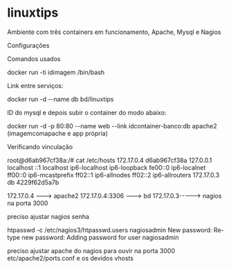 # linuxtips

Ambiente com três containers em funcionamento, Apache, Mysql e Nagios


Configurações

Comandos usados

docker run -ti idimagem /bin/bash

Link entre serviços:

docker run -d --name db bd/linuxtips 

ID do mysql e depois subir o container do modo abaixo:

docker run -d -p 80:80 --name web --link idcontainer-banco:db apache2 (imagemcomapache e app própria)

Verificando vinculação

root@d6ab967cf38a:/# cat /etc/hosts
172.17.0.4    d6ab967cf38a
127.0.0.1    localhost
::1    localhost ip6-localhost ip6-loopback
fe00::0    ip6-localnet
ff00::0    ip6-mcastprefix
ff02::1    ip6-allnodes
ff02::2    ip6-allrouters
172.17.0.3    db 4229f62d5a7b

172.17.0.4 ---> apache2
172.17.0.4:3306 ---> bd
172.17.0.3-----> nagios na porta 3000

preciso ajustar nagios senha

htpasswd -c /etc/nagios3/htpasswd.users nagiosadmin
New password: 
Re-type new password: 
Adding password for user nagiosadmin

preciso ajustar apache do nagios para ouvir na porta 3000
etc/apache2/ports.conf
e os devidos vhosts
